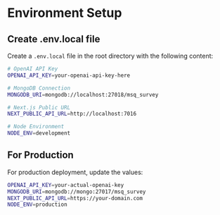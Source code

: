 # Environment Setup

## Create .env.local file

Create a `.env.local` file in the root directory with the following content:

```bash
# OpenAI API Key
OPENAI_API_KEY=your-openai-api-key-here

# MongoDB Connection
MONGODB_URI=mongodb://localhost:27018/msq_survey

# Next.js Public URL
NEXT_PUBLIC_API_URL=http://localhost:7016

# Node Environment
NODE_ENV=development
```

## For Production

For production deployment, update the values:

```bash
OPENAI_API_KEY=your-actual-openai-key
MONGODB_URI=mongodb://mongo:27017/msq_survey
NEXT_PUBLIC_API_URL=https://your-domain.com
NODE_ENV=production
```

